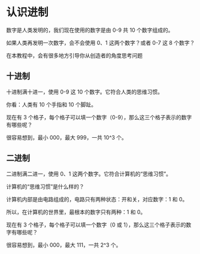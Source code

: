 # 认识进制

数字是人类发明的，我们现在使用的数字是由 0-9 共 10 个数字组成的。

如果人类再发明一次数字，会不会使用 0、1 这两个数字？或者 0-7 这 8 个数字？

<div class="banner">在本教程中，会有很多地方引导你从创造者的角度思考问题</div>

## 十进制

十进制满十进一，使用 0-9 这 10 个数字。它符合人类的思维习惯。

你看：人类有 10 个手指和 10 个脚趾。

<div class="flex flex-row gap-2">
    <div class="brick p-2 w-12 h-12">
        <div class="brick  border-dashed border-2 h-8 border-indigo-700/60"></div>
    </div>
    <div class="brick p-2 w-12 h-12">
        <div class="brick  border-dashed border-2 h-8 border-indigo-700/60"></div>
    </div>
    <div class="brick p-2 w-12 h-12">
        <div class="brick  border-dashed border-2 h-8 border-indigo-700/60"></div>
    </div>
</div>

现在有 3 个格子，每个格子可以填一个数字（0-9），那么这三个格子表示的数字有哪些呢？

很容易想到，最小 000，最大 999，一共 10^3 个。

## 二进制

二进制满二进一，使用 0、1 这两个数字。它符合计算机的“思维习惯”。

计算机的“思维习惯”是什么样的？

计算机内部是由电路组成的，电路只有两种状态：开和关，对应数字：1 和 0。

所以，在计算机的世界里，最根本的数字只有两种：1 和 0。

<div class="flex flex-row gap-2">
    <div class="brick p-2 w-12 h-12">
        <div class="brick  border-dashed border-2 h-8 border-indigo-700/60"></div>
    </div>
    <div class="brick p-2 w-12 h-12">
        <div class="brick  border-dashed border-2 h-8 border-indigo-700/60"></div>
    </div>
    <div class="brick p-2 w-12 h-12">
        <div class="brick  border-dashed border-2 h-8 border-indigo-700/60"></div>
    </div>
</div>

现在有 3 个格子，每个格子可以填一个数字（0 或 1），那么这三个格子表示的数字有哪些呢？

很容易想到，最小 000，最大 111，一共 2^3 个。
